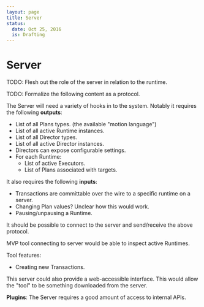 ```yaml
---
layout: page
title: Server
status:
  date: Oct 25, 2016
  is: Drafting
---
```


# Server

TODO: Flesh out the role of the server in relation to the runtime.

TODO: Formalize the following content as a protocol.

The Server will need a variety of hooks in to the system. Notably it requires the following **outputs**:

- List of all Plans types. (the available "motion language")
- List of all active Runtime instances.
- List of all Director types.
- List of all active Director instances.
- Directors can expose configurable settings.
- For each Runtime:
  - List of active Executors.
  - List of Plans associated with targets.

It also requires the following **inputs**:

- Transactions are committable over the wire to a specific runtime on a server.
- Changing Plan values? Unclear how this would work.
- Pausing/unpausing a Runtime.

It should be possible to connect to the server and send/receive the above protocol.

MVP tool connecting to server would be able to inspect active Runtimes.

Tool features:

- Creating new Transactions.

This server could also provide a web-accessible interface. This would allow the "tool" to be something downloaded from the server.

**Plugins**: The Server requires a good amount of access to internal APIs.
